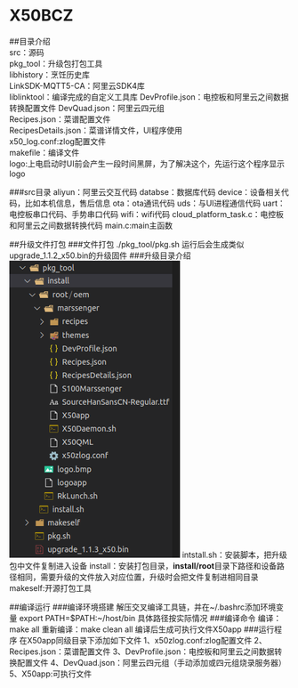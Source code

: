 # X50BCZ
##目录介绍  
src：源码   
pkg_tool：升级包打包工具    
libhistory：烹饪历史库  
LinkSDK-MQTT5-CA：阿里云SDK4库  
liblinktool：编译完成的自定义工具库 
DevProfile.json：电控板和阿里云之间数据转换配置文件 
DevQuad.json：阿里云四元组  
Recipes.json：菜谱配置文件  
RecipesDetails.json：菜谱详情文件，UI程序使用   
x50_log.conf:zlog配置文件   
makefile：编译文件  
logo:上电启动时UI前会产生一段时间黑屏，为了解决这个，先运行这个程序显示logo 

###src目录
aliyun：阿里云交互代码
databse：数据库代码
device：设备相关代码，比如本机信息，售后信息
ota：ota通讯代码
uds：与UI进程通信代码
uart：电控板串口代码、手势串口代码
wifi：wifi代码
cloud_platform_task.c：电控板和阿里云之间数据转换代码
main.c:main主函数

##升级文件打包
###文件打包
./pkg_tool/pkg.sh
运行后会生成类似upgrade_1.1.2_x50.bin的升级固件
###升级目录介绍
![升级目录](pkg.png "升级目录")
intstall.sh：安装脚本，把升级包中文件复制进入设备
install：安装打包目录，**install/root**目录下路径和设备路径相同，需要升级的文件放入对应位置，升级时会把文件复制进相同目录
makeself:开源打包工具

##编译运行
###编译环境搭建
解压交叉编译工具链，并在~/.bashrc添加环境变量
export PATH=$PATH:~/host/bin 具体路径按实际情况
###编译命令
编译：make all
重新编译：make clean all
编译后生成可执行文件X50app
###运行程序
在X50app同级目录下添加如下文件
1、x50zlog.conf:zlog配置文件
2、Recipes.json：菜谱配置文件
3、DevProfile.json：电控板和阿里云之间数据转换配置文件
4、DevQuad.json：阿里云四元组（手动添加或四元组烧录服务器）
5、X50app:可执行文件